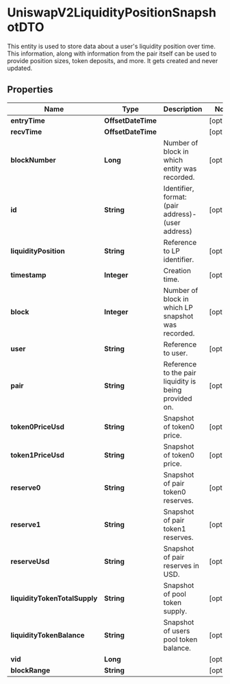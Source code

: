 

# UniswapV2LiquidityPositionSnapshotDTO

This entity is used to store data about a user's liquidity position over time. This information, along with information from the pair itself can be used to provide position sizes, token deposits, and more. It gets created and never updated.

## Properties

| Name | Type | Description | Notes |
|------------ | ------------- | ------------- | -------------|
|**entryTime** | **OffsetDateTime** |  |  [optional] |
|**recvTime** | **OffsetDateTime** |  |  [optional] |
|**blockNumber** | **Long** | Number of block in which entity was recorded. |  [optional] |
|**id** | **String** | Identifier, format: (pair address)-(user address) |  [optional] |
|**liquidityPosition** | **String** | Reference to LP identifier. |  [optional] |
|**timestamp** | **Integer** | Creation time. |  [optional] |
|**block** | **Integer** | Number of block in which LP snapshot was recorded. |  [optional] |
|**user** | **String** | Reference to user. |  [optional] |
|**pair** | **String** | Reference to the pair liquidity is being provided on. |  [optional] |
|**token0PriceUsd** | **String** | Snapshot of token0 price. |  [optional] |
|**token1PriceUsd** | **String** | Snapshot of token0 price. |  [optional] |
|**reserve0** | **String** | Snapshot of pair token0 reserves. |  [optional] |
|**reserve1** | **String** | Snapshot of pair token1 reserves. |  [optional] |
|**reserveUsd** | **String** | Snapshot of pair reserves in USD. |  [optional] |
|**liquidityTokenTotalSupply** | **String** | Snapshot of pool token supply. |  [optional] |
|**liquidityTokenBalance** | **String** | Snapshot of users pool token balance. |  [optional] |
|**vid** | **Long** |  |  [optional] |
|**blockRange** | **String** |  |  [optional] |



